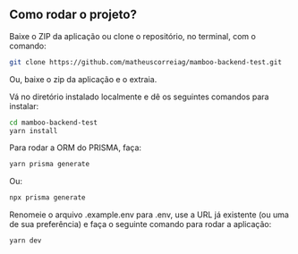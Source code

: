 ## Como rodar o projeto?

Baixe o ZIP da aplicação ou clone o repositório, no terminal, com o comando:

```sh
git clone https://github.com/matheuscorreiag/mamboo-backend-test.git
```

Ou, baixe o zip da aplicação e o extraia.

Vá no diretório instalado localmente e dê os seguintes comandos para instalar:

```sh
cd mamboo-backend-test
yarn install
```

Para rodar a ORM do PRISMA, faça:

```sh
yarn prisma generate
```

Ou:

```sh
npx prisma generate
```

Renomeie o arquivo .example.env para .env, use a URL já existente (ou uma de sua preferência)
e faça o seguinte comando para rodar a aplicação:

```sh
yarn dev
```
